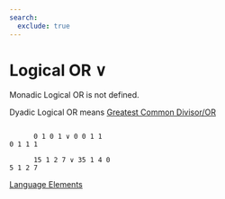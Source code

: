 ```yaml
---
search:
  exclude: true
---
```

<h1 class="heading"><span class="name">Logical OR</span> <span class="command">∨</span></h1>

Monadic Logical OR is not defined.

Dyadic Logical OR means
[Greatest Common Divisor/OR](../primitive-functions/greatest-common-divisor-or.md)
```apl

      0 1 0 1 ∨ 0 0 1 1
0 1 1 1

      15 1 2 7 ∨ 35 1 4 0
5 1 2 7
```
[Language Elements](./language-elements.md)


